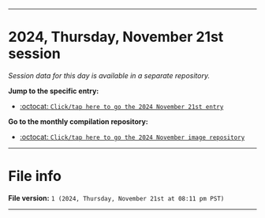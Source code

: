 
***

# 2024, Thursday, November 21st session

_Session data for this day is available in a separate repository._

**Jump to the specific entry:**

- [:octocat: `Click/tap here to go the 2024 November 21st entry`](https://github.com/seanpm2001/SeansLifeArchive_Images_MotorWorld_CarFactory_Y2024_V11/tree/SeansLifeArchive_Images_MotorWorld_CarFactory_Y2024_V11_Main-dev/2024/11_November/21/)

**Go to the monthly compilation repository:**

- [:octocat: `Click/tap here to go the 2024 November image repository`](https://github.com/seanpm2001/SeansLifeArchive_Images_MotorWorld_CarFactory_Y2024_V11/)

***

# File info

**File version:** `1 (2024, Thursday, November 21st at 08:11 pm PST)`

***
